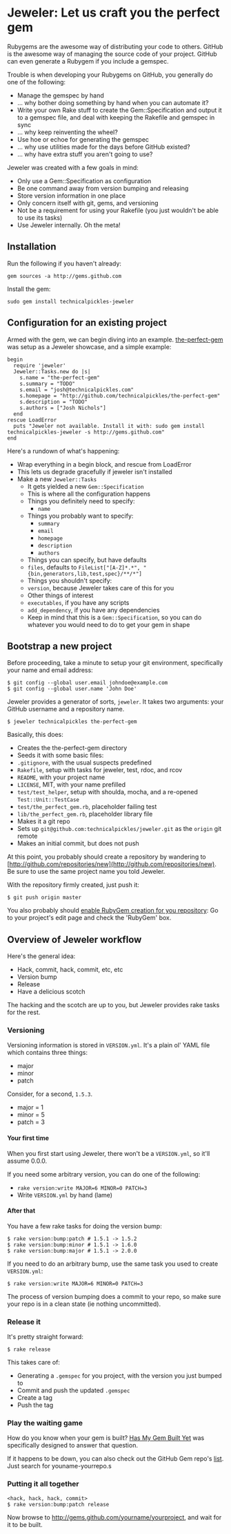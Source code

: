# Jeweler: Let us craft you the perfect gem

Rubygems are the awesome way of distributing your code to others. GitHub is the awesome way of managing the source code of your project. GitHub can even generate a Rubygem if you include a gemspec.

Trouble is when developing your Rubygems on GitHub, you generally do one of the following:

 * Manage the gemspec by hand
  * ... why bother doing something by hand when you can automate it?
 * Write your own Rake stuff to create the Gem::Specification and output it to a gemspec file, and deal with keeping the Rakefile and gemspec in sync
  * ... why keep reinventing the wheel?
 * Use hoe or echoe for generating the gemspec
  * ... why use utilities made for the days before GitHub existed?
  * ... why have extra stuff you aren't going to use?

Jeweler was created with a few goals in mind:

 * Only use a Gem::Specification as configuration
 * Be one command away from version bumping and releasing
 * Store version information in one place
 * Only concern itself with git, gems, and versioning
 * Not be a requirement for using your Rakefile (you just wouldn't be able to use its tasks)
 * Use Jeweler internally. Oh the meta!

## Installation

Run the following if you haven't already:

    gem sources -a http://gems.github.com

Install the gem:

    sudo gem install technicalpickles-jeweler

## Configuration for an existing project

Armed with the gem, we can begin diving into an example. [the-perfect-gem](http://github.com/technicalpickles/the-perfect-gem/tree) was setup as a Jeweler showcase, and a simple example:

    begin
      require 'jeweler'
      Jeweler::Tasks.new do |s|
        s.name = "the-perfect-gem"
        s.summary = "TODO"
        s.email = "josh@technicalpickles.com"
        s.homepage = "http://github.com/technicalpickles/the-perfect-gem"
        s.description = "TODO"
        s.authors = ["Josh Nichols"]
      end
    rescue LoadError
      puts "Jeweler not available. Install it with: sudo gem install technicalpickles-jeweler -s http://gems.github.com"
    end

Here's a rundown of what's happening:

 * Wrap everything in a begin block, and rescue from LoadError
  * This lets us degrade gracefully if jeweler isn't installed
 * Make a new `Jeweler::Tasks`
   * It gets yielded a new `Gem::Specification`
   * This is where all the configuration happens
    * Things you definitely need to specify:
      * `name`
    * Things you probably want to specify:
      * `summary`
      * `email`
      * `homepage`
      * `description`
      * `authors`
    * Things you can specify, but have defaults
     * `files`, defaults to `FileList["[A-Z]*.*", "{bin,generators,lib,test,spec}/**/*"]`
    * Things you shouldn't specify:
     * `version`, because Jeweler takes care of this for you
    * Other things of interest
     * `executables`, if you have any scripts
     * `add_dependency`, if you have any dependencies
    * Keep in mind that this is a `Gem::Specification`, so you can do whatever you would need to do to get your gem in shape

## Bootstrap a new project

Before proceeding, take a minute to setup your git environment, specifically your name and email address:

    $ git config --global user.email johndoe@example.com
    $ git config --global user.name 'John Doe'

Jeweler provides a generator of sorts, `jeweler`. It takes two arguments: your GitHub username and a repository name.

    $ jeweler technicalpickles the-perfect-gem

Basically, this does:

 * Creates the the-perfect-gem directory
 * Seeds it with some basic files:
  * `.gitignore`, with the usual suspects predefined
  * `Rakefile`, setup with tasks for jeweler, test, rdoc, and rcov
  * `README`, with your project name
  * `LICENSE`, MIT, with your name prefilled
  * `test/test_helper`, setup with shoulda, mocha, and a re-opened `Test::Unit::TestCase`
  * `test/the_perfect_gem.rb`, placeholder failing test
  * `lib/the_perfect_gem.rb`, placeholder library file
 * Makes it a git repo
 * Sets up `git@github.com:technicalpickles/jeweler.git` as the `origin` git remote
 * Makes an initial commit, but does not push

At this point, you probably should create a repository by wandering to [http://github.com/repositories/new](http://github.com/repositories/new). Be sure to use the same project name you told Jeweler.

With the repository firmly created, just push it:

    $ git push origin master

You also probably should [enable RubyGem creation for you repository](http://github.com/blog/51-github-s-rubygem-server): Go to your project's edit page and check the 'RubyGem' box.

## Overview of Jeweler workflow

Here's the general idea:

 * Hack, commit, hack, commit, etc, etc
 * Version bump
 * Release
 * Have a delicious scotch

The hacking and the scotch are up to you, but Jeweler provides rake tasks for the rest.

### Versioning

Versioning information is stored in `VERSION.yml`. It's a plain ol' YAML file which contains three things:

 * major
 * minor
 * patch

Consider, for a second, `1.5.3`.

 * major = 1
 * minor = 5
 * patch = 3

#### Your first time

When you first start using Jeweler, there won't be a `VERSION.yml`, so it'll assume 0.0.0.

If you need some arbitrary version, you can do one of the following:

 * `rake version:write MAJOR=6 MINOR=0 PATCH=3`
 * Write `VERSION.yml` by hand (lame)


#### After that

You have a few rake tasks for doing the version bump:

    $ rake version:bump:patch # 1.5.1 -> 1.5.2
    $ rake version:bump:minor # 1.5.1 -> 1.6.0
    $ rake version:bump:major # 1.5.1 -> 2.0.0

If you need to do an arbitrary bump, use the same task you used to create `VERSION.yml`:

    $ rake version:write MAJOR=6 MINOR=0 PATCH=3

The process of version bumping does a commit to your repo, so make sure your repo is in a clean state (ie nothing uncommitted).

### Release it

It's pretty straight forward:

    $ rake release

This takes care of:

 * Generating a `.gemspec` for you project, with the version you just bumped to
 * Commit and push the updated `.gemspec`
 * Create a tag
 * Push the tag

### Play the waiting game

How do you know when your gem is built? [Has My Gem Built Yet](http://hasmygembuiltyet.org/) was specifically designed to answer that question.

If it happens to be down, you can also check out the GitHub Gem repo's [list](http://gems.github.com/list). Just search for youname-yourrepo.s

### Putting it all together

    <hack, hack, hack, commit>
    $ rake version:bump:patch release

Now browse to http://gems.github.com/yourname/yourproject, and wait for it to be built.
